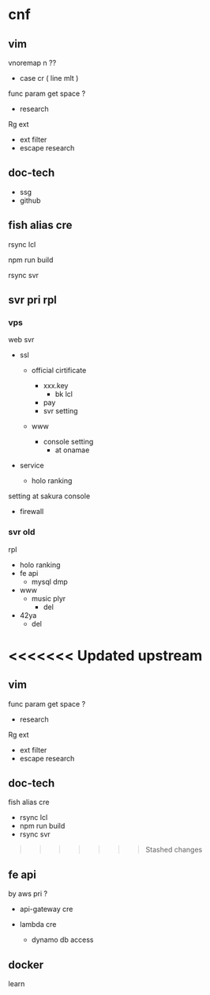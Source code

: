 
# cnf


## vim

vnoremap n ??
- case cr ( line mlt )


func param get space ?
- research


Rg ext
- ext filter
- escape research


## doc-tech

- ssg
- github


## fish alias cre

rsync lcl

npm run build

rsync svr


## svr pri rpl

### vps

web svr
- ssl
  - official cirtificate
    - xxx.key
      - bk lcl
    - pay
    - svr setting

  - www
    - console setting
      - at onamae

- service
  - holo ranking


setting at sakura console
- firewall


### svr old

rpl
- holo ranking
- fe api
  - mysql dmp
- www
  - music plyr
    - del
- 42ya
  - del


<<<<<<< Updated upstream
=======
## vim

func param get space ?
- research


Rg ext
- ext filter
- escape research


## doc-tech

fish alias cre
- rsync lcl
- npm run build
- rsync svr


>>>>>>> Stashed changes
## fe api

by aws pri ?
- api-gateway cre

- lambda cre
  - dynamo db access


## docker

learn



